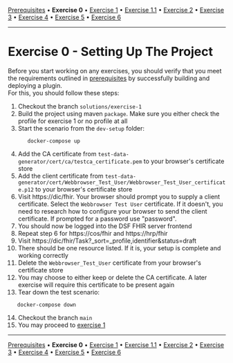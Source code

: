 [Prerequisites](prerequisites.md) • **Exercise 0** • [Exercise 1](exercise-1.md) • [Exercise 1.1](exercise-1-1.md) • [Exercise 2](exercise-2.md) • [Exercise 3](exercise-3.md) • [Exercise 4](exercise-4.md) • [Exercise 5](exercise-5.md) • [Exercise 6](exercise-6.md)
___
# Exercise 0 - Setting Up The Project
Before you start working on any exercises, you should verify that you meet the requirements outlined in [prerequisites](prerequisites.md) by successfully building and deploying a plugin.  
For this, you should follow these steps:  
1. Checkout the branch `solutions/exercise-1`
2. Build the project using maven `package`. Make sure you either check the profile for exercise 1 or no profile at all
3. Start the scenario from the `dev-setup` folder:  
   ```shell
      docker-compose up
   ```
4. Add the CA certificate from `test-data-generator/cert/ca/testca_certificate.pem` to your browser's certificate store
5. Add the client certificate from `test-data-generator/cert/Webbrowser_Test_User/Webbrowser_Test_User_certificate.p12` to your browser's certificate store
6. Visit https://dic/fhir. Your browser should prompt you to supply a client certificate. Select the `Webbrowser Test User` certificate. If it doesn't, you need to research how to configure your browser to send the client certificate. If prompted for a password use "password".
7. You should now be logged into the DSF FHIR server frontend
8. Repeat step 6 for https://cos/fhir and https://hrp/fhir
9. Visit https://dic/fhir/Task?_sort=_profile,identifier&status=draft
10. There should be one resource listed. If it is, your setup is complete and working correctly
11. Delete the `Webbrowser_Test_User` certificate from your browser's certificate store
12. You may choose to either keep or delete the CA certificate. A later exercise will require this certificate to be present again
13. Tear down the test scenario:
   ```shell
      docker-compose down
   ```
14. Checkout the branch `main`
15. You may proceed to [exercise 1](exercise-1.md)
___
[Prerequisites](prerequisites.md) • **Exercise 0** • [Exercise 1](exercise-1.md) • [Exercise 1.1](exercise-1-1.md) • [Exercise 2](exercise-2.md) • [Exercise 3](exercise-3.md) • [Exercise 4](exercise-4.md) • [Exercise 5](exercise-5.md) • [Exercise 6](exercise-6.md)
